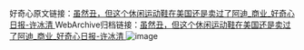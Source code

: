 好奇心原文链接：[虽然丑，但这个休闲运动鞋在美国还是卖过了阿迪_商业_好奇心日报-许冰清 ](https://www.qdaily.com/articles/9821.html)
WebArchive归档链接：[虽然丑，但这个休闲运动鞋在美国还是卖过了阿迪_商业_好奇心日报-许冰清 ](http://web.archive.org/web/20190623155021/https://www.qdaily.com/articles/9821.html)
![image](http://ww3.sinaimg.cn/large/007d5XDply1g3vgqhxyf3j30u02oje81)